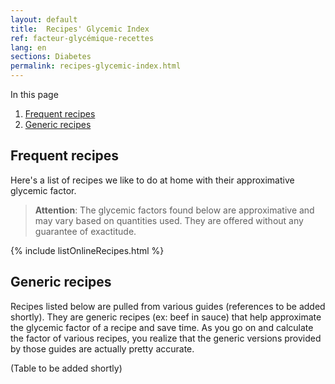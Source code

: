 ```yaml
---
layout: default
title:  Recipes' Glycemic Index
ref: facteur-glycémique-recettes
lang: en
sections: Diabetes
permalink: recipes-glycemic-index.html
---
```

In this page

1. [Frequent recipes](#frequent-recipes)
2. [Generic recipes](#generic-recipes)

## Frequent recipes

Here's a list of recipes we like to do at home with their approximative glycemic factor.

>**Attention**: The glycemic factors found below are approximative and may vary based on quantities used. They are offered without any guarantee of exactitude.

{% include listOnlineRecipes.html %}

## Generic recipes

Recipes listed below are pulled from various guides (references to be added shortly).
They are generic recipes (ex: beef in sauce) that help approximate the glycemic factor of a recipe and save time.
As you go on and calculate the factor of various recipes, you realize that the generic versions provided by those guides are actually pretty accurate.

(Table to be added shortly)
